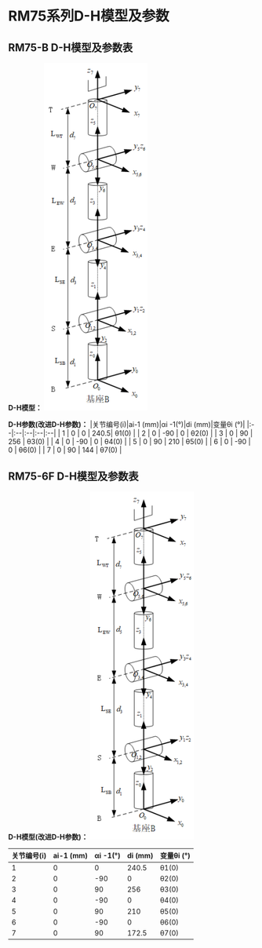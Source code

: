 # RM75系列D-H模型及参数

## RM75-B D-H模型及参数表

**D-H模型：**
![alt text](../DH/doc/image-RM75.png)

**D-H参数(改进D-H参数)：**
|关节编号(i)|ai-1 (mm)|αi -1(°)|di (mm)|变量θi (°)|
|:--|:--|:--|:--|:--|
|   1   |   0   |   0   |  240.5|   θ1(0)   |
|   2   |   0   |   -90  |   0   |   θ2(0)  |
|   3   |   0   |   90   |   256   |   θ3(0)  |
|   4   |   0   |   -90  |   0 |   θ4(0)   |
|   5   |   0   |   90 |   210   |   θ5(0)   |
|   6   |   0   |   -90  |   0 |   θ6(0)   |
|   7   |   0   |   90  |   144 |   θ7(0)   |

## RM75-6F D-H模型及参数表

**D-H模型(改进D-H参数)：**
![alt text](../DH//doc/image-RM75-6F.png)

|关节编号(i)|ai-1 (mm)|αi -1(°)|di (mm)|变量θi (°)|
|:--|:--|:--|:--|:--|
|   1   |   0   |   0   |  240.5|   θ1(0)   |
|   2   |   0   |   -90  |   0   |   θ2(0)  |
|   3   |   0   |   90   |   256   |   θ3(0)  |
|   4   |   0   |   -90  |   0 |   θ4(0)   |
|   5   |   0   |   90 |   210   |   θ5(0)   |
|   6   |   0   |   -90  |   0 |   θ6(0)   |
|   7   |   0   |   90  |   172.5 |   θ7(0)   |
